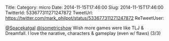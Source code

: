 Title: 
Category: micro
Date: 2014-11-15T17:46:00
Slug: 2014-11-15T17:46:00
TwitterId: 533677311271247872
TweetUrl: https://twitter.com/mark_philpot/status/533677311271247872
ReTweetUser: 

[@Spacekatgal](https://twitter.com/Spacekatgal) [@isometricshow](https://twitter.com/isometricshow) Wish more games were like TLJ &amp; Dreamfall. I love the narative, characters &amp; gameplay (even w/ flaws) (3/3)